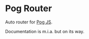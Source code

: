 # Pog Router

Auto router for [Pog JS](https://github.com/pogjs/pog).

Documentation is m.i.a. but on its way.
